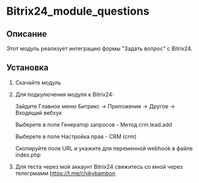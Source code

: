 ﻿# Bitrix24_module_questions

## Описание
Этот модуль реализует интеграцию формы "Задать вопрос" с Bitrix24.

## Установка
1. Скачайте модуль 

2. Для подкулючения модуля к Bitrix24:
    
     Зайдите Главное меню Битрикс -> Приложения -> Другое -> Входящий вебхук
     
     Выберете в поле Генератор запросов - Метод crm.lead.add
  
     Выберете в поле Настройка прав - CRM (crm)

     Скопируйте поле URL и укажите для переменной webhook в файле index.php

3. Для теста через мой аккаунт Bitrix24 свяжитесь со мной через телегрмамм  https://t.me/chikybambon
